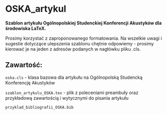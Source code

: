 # OSKA_artykul
**Szablon artykułu Ogólnopolskiej Studenckiej Konferencji Akustyków dla środowiska LaTeX.**

Prosimy korzystać z zaproponowanego formatowania. Na wszelkie uwagi i sugestie dotyczące ulepszenia szablonu chętnie odpowiemy - prosimy kierować je na jeden z adresów podanych w nagłówku pliku .cls.


## Zawartość:

`oska.cls` - klasa bazowa dla artykułu na Ogólnopolską Studencką Konferencję Akustyków

`szablon_artykulu_OSKA.tex` - plik z poleceniami preambuły oraz przykładową zawartością i wytycznymi do pisania artykułu

`przyklad_bibliografii_OSKA.bib`
